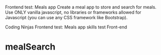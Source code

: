 Frontend test: Meals app
Create a meal app to store and search for meals. Use ONLY vanilla javascript, no libraries or frameworks allowed for Javascript (you can use any CSS framework like Bootstrap).

Coding Ninjas Frontend test: Meals app 
skills test Front-end
# mealSearch
